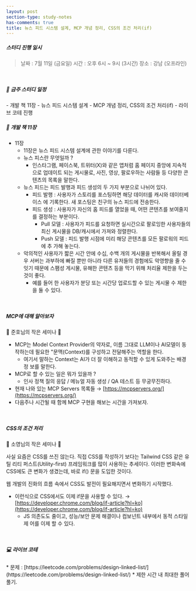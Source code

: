 ```yaml
---
layout: post
section-type: study-notes
has-comments: true
title: 뉴스 피드 시스템 설계, MCP 개념 정리, CSS의 조건 처리(if)
---
```


<h5> 스터디 진행 일시</h5>
<blockquote>날짜 : 7월 11일 (금요일)    
시간 : 오후 6시 ~ 9시 (3시간)   
장소 : 강남 (오프라인)
</blockquote>

<br>

<h5> 🔧 금주 스터디 일정 </h5>
- 개발 책 11장 - 뉴스 피드 시스템 설계
- MCP 개념 정리, CSS의 조건 처리(if) 
- 라이브 코테 진행

<br>

<h5> 📖 개발 책 11장  </h5>

- 11장
  - 11장은 뉴스 피드 시스템 설계에 관한 이야기를 다룬다.
  - 뉴스 피스란 무엇일까 ?
    - 인스타그램, 페이스북, 트위터(X)와 같은 앱처럼 홈 페이지 중앙에 지속적으로
      업데이트 되는 게시물로, 사진, 영상, 팔로우하는 사람들 등 다양한 콘텐츠의
      목록을 말한다.
  - 뉴스 피드는 피드 발행과 피드 생성의 두 가지 부분으로 나뉘어 있다.
    - 피드 발행 : 사용자가 스토리를 포스팅하면 해당 데이터를 캐시와 데이터베이스
      에 기록한다. 새 포스팅은 친구의 뉴스 피드에 전송한다.
    - 피드 생성 : 사용자가 자신의 홈 피드를 열었을 때, 어떤 콘텐츠를 보여줄지를
      결정하는 부분이다.
      - Pull 모델 : 사용자가 피드를 요청하면 실시간으로 팔로잉한 사용자들의 최신
        게시물을 DB/캐시에서 가져와 정렬한다.
      - Push 모델 : 피드 발행 시점에 미리 해당 콘텐츠를 모든 팔로워의 피드에 추
        가해 놓는다.
  - 악의적인 사용자가 짧은 시간 안에 수십, 수백 개의 게시물을 반복해서 올릴 경우
    서버는 과부하에 빠질 뿐만 아니라 다른 유저들의 경험에도 악영향을 줄 수 잇기
    때문에 스팸성 게시물, 유해한 콘텐츠 등을 막기 위해 처리율 제한을 두는 것이
    좋다.
    - 예를 들어 한 사용자가 분당 또는 시간당 업로드할 수 있는 게시물 수 제한을
      둘 수 있다.

<br>

<h5> MCP에 대해 알아보자  </h5>   
🙌 준호님의 작은 세미나 🙌

- MCP는 Model Context Provider의 약자로, 이름 그대로 LLM이나 AI모델이 동작하는데
  필요한 "문맥(Context)를 구성하고 전달해주는 역할을 한다.
  - 여기서 말하는 Context는 AI가 더 잘 이해하고 동적할 수 있게 도와주는 배경 정
    보를 말한다.
- MCP로 할 수 있는 일은 뭐가 있을까 ?
  - 인사 정책 질의 응답 / 메뉴얼 자동 생성 / QA 테스트 등 무궁무진하다.
- 현재 나와 있는 MCP Servers 목록들 →
  [https://mcpservers.org/](https://mcpservers.org/)
- 다음주나 시간될 때 함께 MCP 구현을 해보는 시간을 가져보자.

<br>

<h5> CSS의 조건 처리</h5>   
🙌 소영님의 작은 세미나 🙌

사실 요즘은 CSS를 쓰진 않는다. 직접 CSS를 작성하기 보다는 Tailwind CSS 같은 유틸
리티 퍼스트(Utility-first) 프레임워크를 많이 사용하는 추세이다. 이러한 변화속에
CSS에도 큰 변화가 생겼는데, 바로 if() 문을 도입한 것이다.

웹 개발의 진화의 흐름 속에서 CSS도 발전이 필요해지면서 변화하기 시작했다.

- 이런식으로 CSS에서도 이제 if문을 사용할 수 있다. →
  [https://developer.chrome.com/blog/if-article?hl=ko](https://developer.chrome.com/blog/if-article?hl=ko)
  - JS 의존도도 줄이고, 성능/보안 문제 해결이나 컴보넌트 내부에서 동적 스타일 제
    어를 이제 할 수 있다.

<br>

<h5> 💻 라이브 코테 </h5>  
* 문제 : [https://leetcode.com/problems/design-linked-list/](https://leetcode.com/problems/design-linked-list/)
    * 제한 시간 내 최대한 풀어풀기.

<br>
